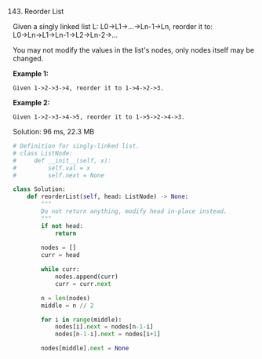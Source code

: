 143. Reorder List

Given a singly linked list L: L0→L1→…→Ln-1→Ln,
reorder it to: L0→Ln→L1→Ln-1→L2→Ln-2→…

You may not modify the values in the list's nodes, only nodes itself may be changed.

**Example 1:**
```
Given 1->2->3->4, reorder it to 1->4->2->3.
```

**Example 2:**
```
Given 1->2->3->4->5, reorder it to 1->5->2->4->3.
```

Solution: 96 ms, 22.3 MB
```python
# Definition for singly-linked list.
# class ListNode:
#     def __init__(self, x):
#         self.val = x
#         self.next = None

class Solution:
    def reorderList(self, head: ListNode) -> None:
        """
        Do not return anything, modify head in-place instead.
        """
        if not head:
            return
			
        nodes = []
        curr = head

        while curr:
            nodes.append(curr)
            curr = curr.next

        n = len(nodes)
        middle = n // 2

        for i in range(middle):
            nodes[i].next = nodes[n-1-i]
            nodes[n-1-i].next = nodes[i+1]

        nodes[middle].next = None
```